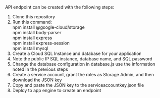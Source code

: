API endpoint can be created with the following steps:
1. Clone this repository
2. Run this command: <br>
npm install @google-cloud/storage <br>
npm install body-parser <br>
npm install express <br>
npm install express-session <br>
npm install mysql
3. Create a Cloud SQL Instance and database for your application
4. Note the public IP SQL instance, database name, and SQL password
5. Change the database configuration in database.js use the information noted in the previous steps
6. Create a service account, grant the roles as Storage Admin, and then download the JSON key
7. Copy and paste the JSON key to the serviceaccountkey.json file
8. Deploy to app engine to create an endpoint

